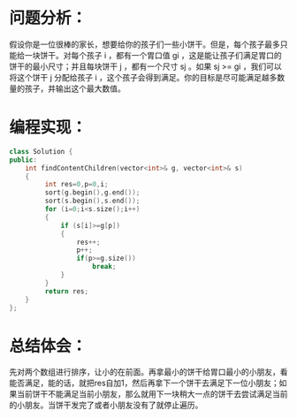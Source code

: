# 问题分析：
假设你是一位很棒的家长，想要给你的孩子们一些小饼干。但是，每个孩子最多只能给一块饼干。对每个孩子 i ，都有一个胃口值 gi ，这是能让孩子们满足胃口的饼干的最小尺寸；并且每块饼干 j ，都有一个尺寸 sj 。如果 sj >= gi ，我们可以将这个饼干 j 分配给孩子 i ，这个孩子会得到满足。你的目标是尽可能满足越多数量的孩子，并输出这个最大数值。
# 编程实现：
```C++
class Solution {
public:
    int findContentChildren(vector<int>& g, vector<int>& s)
    {
         int res=0,p=0,i;
         sort(g.begin(),g.end());
         sort(s.begin(),s.end());
         for (i=0;i<s.size();i++) 
         {
             if (s[i]>=g[p]) 
             {
                 res++;
                 p++;
                 if(p>=g.size())
                     break;
             }
         }
         return res;
    }
};
```
# 总结体会：
先对两个数组进行排序，让小的在前面。再拿最小的饼干给胃口最小的小朋友，看能否满足，能的话，就把res自加1，然后再拿下一个饼干去满足下一位小朋友；如果当前饼干不能满足当前小朋友，那么就用下一块稍大一点的饼干去尝试满足当前的小朋友。当饼干发完了或者小朋友没有了就停止遍历。
